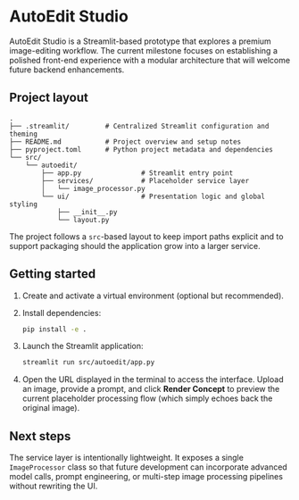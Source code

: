 # AutoEdit Studio

AutoEdit Studio is a Streamlit-based prototype that explores a premium
image-editing workflow. The current milestone focuses on establishing a
polished front-end experience with a modular architecture that will welcome
future backend enhancements.

## Project layout

```
.
├── .streamlit/         # Centralized Streamlit configuration and theming
├── README.md           # Project overview and setup notes
├── pyproject.toml      # Python project metadata and dependencies
└── src/
    └── autoedit/
        ├── app.py               # Streamlit entry point
        ├── services/            # Placeholder service layer
        │   └── image_processor.py
        └── ui/                  # Presentation logic and global styling
            ├── __init__.py
            └── layout.py
```

The project follows a `src`-based layout to keep import paths explicit and to
support packaging should the application grow into a larger service.

## Getting started

1. Create and activate a virtual environment (optional but recommended).
2. Install dependencies:

   ```bash
   pip install -e .
   ```

3. Launch the Streamlit application:

   ```bash
   streamlit run src/autoedit/app.py
   ```

4. Open the URL displayed in the terminal to access the interface. Upload an
   image, provide a prompt, and click **Render Concept** to preview the current
   placeholder processing flow (which simply echoes back the original image).

## Next steps

The service layer is intentionally lightweight. It exposes a single
`ImageProcessor` class so that future development can incorporate advanced
model calls, prompt engineering, or multi-step image processing pipelines
without rewriting the UI.
